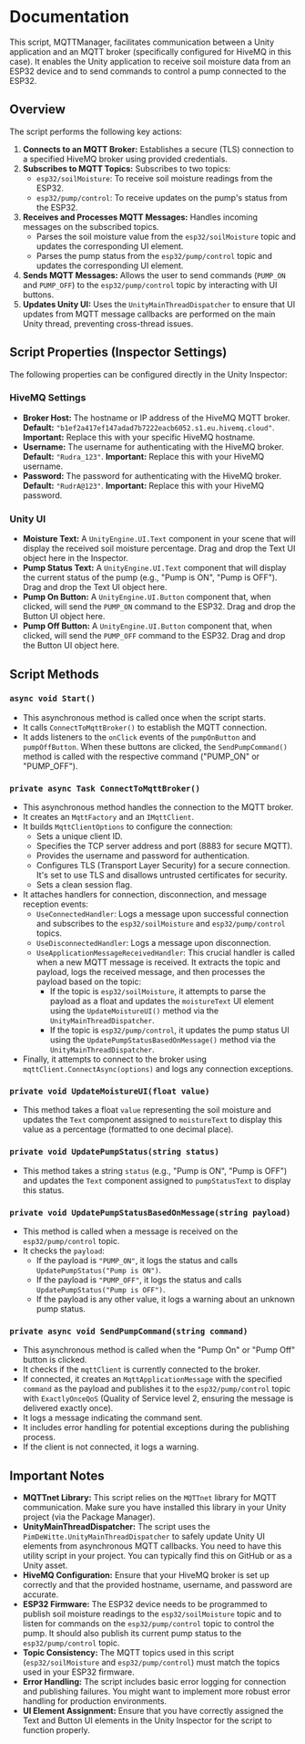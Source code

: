 # Documentation

This script, MQTTManager, facilitates communication between a Unity application and an MQTT broker (specifically configured for HiveMQ in this case). It enables the Unity application to receive soil moisture data from an ESP32 device and to send commands to control a pump connected to the ESP32.

## Overview

The script performs the following key actions:

1.  **Connects to an MQTT Broker:** Establishes a secure (TLS) connection to a specified HiveMQ broker using provided credentials.
2.  **Subscribes to MQTT Topics:** Subscribes to two topics:
    * `esp32/soilMoisture`: To receive soil moisture readings from the ESP32.
    * `esp32/pump/control`: To receive updates on the pump's status from the ESP32.
3.  **Receives and Processes MQTT Messages:** Handles incoming messages on the subscribed topics.
    * Parses the soil moisture value from the `esp32/soilMoisture` topic and updates the corresponding UI element.
    * Parses the pump status from the `esp32/pump/control` topic and updates the corresponding UI element.
4.  **Sends MQTT Messages:** Allows the user to send commands (`PUMP_ON` and `PUMP_OFF`) to the `esp32/pump/control` topic by interacting with UI buttons.
5.  **Updates Unity UI:** Uses the `UnityMainThreadDispatcher` to ensure that UI updates from MQTT message callbacks are performed on the main Unity thread, preventing cross-thread issues.

## Script Properties (Inspector Settings)

The following properties can be configured directly in the Unity Inspector:

### HiveMQ Settings

* **Broker Host:** The hostname or IP address of the HiveMQ MQTT broker. **Default:** `"b1ef2a417ef147adad7b7222eacb6052.s1.eu.hivemq.cloud"`. **Important:** Replace this with your specific HiveMQ hostname.
* **Username:** The username for authenticating with the HiveMQ broker. **Default:** `"Rudra_123"`. **Important:** Replace this with your HiveMQ username.
* **Password:** The password for authenticating with the HiveMQ broker. **Default:** `"RudrA@123"`. **Important:** Replace this with your HiveMQ password.

### Unity UI

* **Moisture Text:** A `UnityEngine.UI.Text` component in your scene that will display the received soil moisture percentage. Drag and drop the Text UI object here in the Inspector.
* **Pump Status Text:** A `UnityEngine.UI.Text` component that will display the current status of the pump (e.g., "Pump is ON", "Pump is OFF"). Drag and drop the Text UI object here.
* **Pump On Button:** A `UnityEngine.UI.Button` component that, when clicked, will send the `PUMP_ON` command to the ESP32. Drag and drop the Button UI object here.
* **Pump Off Button:** A `UnityEngine.UI.Button` component that, when clicked, will send the `PUMP_OFF` command to the ESP32. Drag and drop the Button UI object here.

## Script Methods

### `async void Start()`

* This asynchronous method is called once when the script starts.
* It calls `ConnectToMqttBroker()` to establish the MQTT connection.
* It adds listeners to the `onClick` events of the `pumpOnButton` and `pumpOffButton`. When these buttons are clicked, the `SendPumpCommand()` method is called with the respective command ("PUMP\_ON" or "PUMP\_OFF").

### `private async Task ConnectToMqttBroker()`

* This asynchronous method handles the connection to the MQTT broker.
* It creates an `MqttFactory` and an `IMqttClient`.
* It builds `MqttClientOptions` to configure the connection:
    * Sets a unique client ID.
    * Specifies the TCP server address and port (8883 for secure MQTT).
    * Provides the username and password for authentication.
    * Configures TLS (Transport Layer Security) for a secure connection. It's set to use TLS and disallows untrusted certificates for security.
    * Sets a clean session flag.
* It attaches handlers for connection, disconnection, and message reception events:
    * `UseConnectedHandler`: Logs a message upon successful connection and subscribes to the `esp32/soilMoisture` and `esp32/pump/control` topics.
    * `UseDisconnectedHandler`: Logs a message upon disconnection.
    * `UseApplicationMessageReceivedHandler`: This crucial handler is called when a new MQTT message is received. It extracts the topic and payload, logs the received message, and then processes the payload based on the topic:
        * If the topic is `esp32/soilMoisture`, it attempts to parse the payload as a float and updates the `moistureText` UI element using the `UpdateMoistureUI()` method via the `UnityMainThreadDispatcher`.
        * If the topic is `esp32/pump/control`, it updates the pump status UI using the `UpdatePumpStatusBasedOnMessage()` method via the `UnityMainThreadDispatcher`.
* Finally, it attempts to connect to the broker using `mqttClient.ConnectAsync(options)` and logs any connection exceptions.

### `private void UpdateMoistureUI(float value)`

* This method takes a float `value` representing the soil moisture and updates the `Text` component assigned to `moistureText` to display this value as a percentage (formatted to one decimal place).

### `private void UpdatePumpStatus(string status)`

* This method takes a string `status` (e.g., "Pump is ON", "Pump is OFF") and updates the `Text` component assigned to `pumpStatusText` to display this status.

### `private void UpdatePumpStatusBasedOnMessage(string payload)`

* This method is called when a message is received on the `esp32/pump/control` topic.
* It checks the `payload`:
    * If the payload is `"PUMP_ON"`, it logs the status and calls `UpdatePumpStatus("Pump is ON")`.
    * If the payload is `"PUMP_OFF"`, it logs the status and calls `UpdatePumpStatus("Pump is OFF")`.
    * If the payload is any other value, it logs a warning about an unknown pump status.

### `private async void SendPumpCommand(string command)`

* This asynchronous method is called when the "Pump On" or "Pump Off" button is clicked.
* It checks if the `mqttClient` is currently connected to the broker.
* If connected, it creates an `MqttApplicationMessage` with the specified `command` as the payload and publishes it to the `esp32/pump/control` topic with `ExactlyOnceQoS` (Quality of Service level 2, ensuring the message is delivered exactly once).
* It logs a message indicating the command sent.
* It includes error handling for potential exceptions during the publishing process.
* If the client is not connected, it logs a warning.

## Important Notes

* **MQTTnet Library:** This script relies on the `MQTTnet` library for MQTT communication. Make sure you have installed this library in your Unity project (via the Package Manager).
* **UnityMainThreadDispatcher:** The script uses the `PimDeWitte.UnityMainThreadDispatcher` to safely update Unity UI elements from asynchronous MQTT callbacks. You need to have this utility script in your project. You can typically find this on GitHub or as a Unity asset.
* **HiveMQ Configuration:** Ensure that your HiveMQ broker is set up correctly and that the provided hostname, username, and password are accurate.
* **ESP32 Firmware:** The ESP32 device needs to be programmed to publish soil moisture readings to the `esp32/soilMoisture` topic and to listen for commands on the `esp32/pump/control` topic to control the pump. It should also publish its current pump status to the `esp32/pump/control` topic.
* **Topic Consistency:** The MQTT topics used in this script (`esp32/soilMoisture` and `esp32/pump/control`) must match the topics used in your ESP32 firmware.
* **Error Handling:** The script includes basic error logging for connection and publishing failures. You might want to implement more robust error handling for production environments.
* **UI Element Assignment:** Ensure that you have correctly assigned the Text and Button UI elements in the Unity Inspector for the script to function properly.
